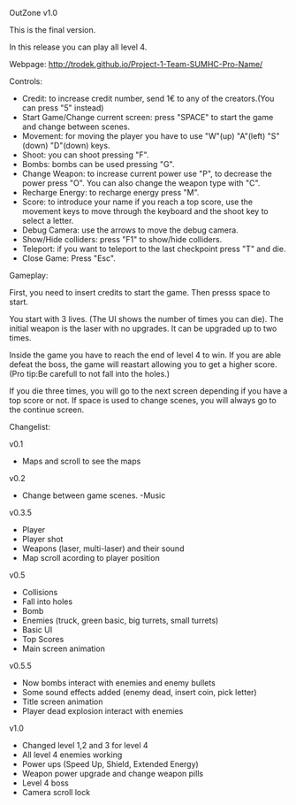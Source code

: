 ﻿OutZone v1.0

This is the final version. 

In this release you can play all level 4.

Webpage:
http://trodek.github.io/Project-1-Team-SUMHC-Pro-Name/

Controls:

- Credit: to increase credit number, send 1€ to any of the creators.(You can press "5" instead)
- Start Game/Change current screen: press "SPACE" to start the game and change between scenes.
- Movement: for moving the player you have to use "W"(up) "A"(left) "S"(down) "D"(down) keys.
- Shoot: you can shoot pressing "F".
- Bombs: bombs can be used pressing "G".
- Change Weapon: to increase current power use "P", to decrease the power press "O".
		 You can also change the weapon type with "C".
- Recharge Energy: to recharge energy press "M".
- Score: to introduce your name if you reach a top score, use the movement keys to move
	 through the keyboard and the shoot key to select a letter.
- Debug Camera: use the arrows to move the debug camera.
- Show/Hide colliders: press "F1" to show/hide colliders.
- Teleport: if you want to teleport to the last checkpoint press "T" and die.
- Close Game: Press "Esc".

Gameplay:

First, you need to insert credits to start the game. Then presss space to start.

You start with 3 lives. (The UI shows the number of times you can die).
The initial weapon is the laser with no upgrades. It can be upgraded up to two times.

Inside the game you have to reach the end of level 4 to win. If you are able defeat the boss, the game will reastart allowing you to get a higher score.
(Pro tip:Be carefull to not fall into the  holes.)

If you die three times, you will go to the next screen depending if you have a top score or not. If space is used to change scenes, you will always go to the continue screen.

Changelist:

v0.1

- Maps and scroll to see the maps

v0.2

- Change between game scenes.
-Music

v0.3.5

- Player
- Player shot
- Weapons (laser, multi-laser) and their sound
- Map scroll acording to player position

v0.5

- Collisions
- Fall into holes
- Bomb
- Enemies (truck, green basic, big turrets, small turrets)
- Basic UI
- Top Scores
- Main screen animation

v0.5.5

- Now bombs interact with enemies and enemy bullets
- Some sound effects added (enemy dead, insert coin, pick letter)
- Title screen animation
- Player dead explosion interact with enemies

v1.0

- Changed level 1,2 and 3 for level 4
- All level 4 enemies working
- Power ups (Speed Up, Shield, Extended Energy)
- Weapon power upgrade and change weapon pills
- Level 4 boss
- Camera scroll lock